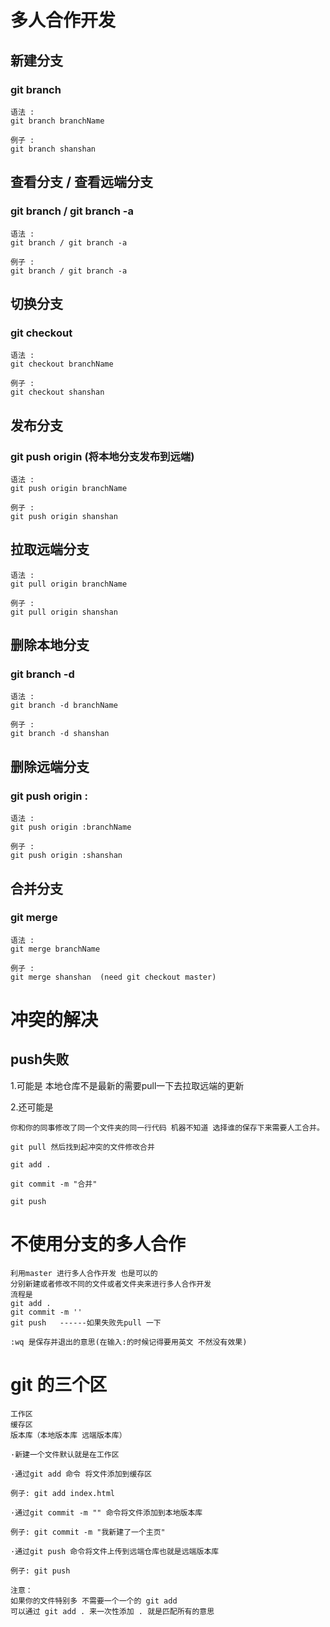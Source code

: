 # 多人合作开发

## 新建分支

### git branch 

    语法 : 
    git branch branchName

    例子 :
    git branch shanshan

## 查看分支 / 查看远端分支

###  git branch / git branch -a

    语法 : 
    git branch / git branch -a

    例子 :
    git branch / git branch -a


## 切换分支

### git checkout 

    语法 :
    git checkout branchName 

    例子 :
    git checkout shanshan

## 发布分支

### git push origin (将本地分支发布到远端)

    语法 :
    git push origin branchName 

    例子 :
    git push origin shanshan

## 拉取远端分支

    语法 :
    git pull origin branchName

    例子 :
    git pull origin shanshan

## 删除本地分支

### git branch -d 

    语法 :
    git branch -d branchName

    例子 :
    git branch -d shanshan

## 删除远端分支

### git push origin :

    语法 :
    git push origin :branchName

    例子 :
    git push origin :shanshan

## 合并分支

### git merge

    语法 :
    git merge branchName

    例子 :
    git merge shanshan  (need git checkout master)

# 冲突的解决

## push失败

1.可能是 
    本地仓库不是最新的需要pull一下去拉取远端的更新

2.还可能是 

    你和你的同事修改了同一个文件夹的同一行代码 机器不知道 选择谁的保存下来需要人工合并。

    git pull 然后找到起冲突的文件修改合并

    git add .

    git commit -m "合并"

    git push

# 不使用分支的多人合作

    利用master 进行多人合作开发 也是可以的
    分别新建或者修改不同的文件或者文件夹来进行多人合作开发
    流程是
    git add .
    git commit -m ''
    git push   ------如果失败先pull 一下

    :wq 是保存并退出的意思(在输入:的时候记得要用英文 不然没有效果)

# git 的三个区    

    工作区
    缓存区
    版本库（本地版本库 远端版本库）

    ·新建一个文件默认就是在工作区

    ·通过git add 命令 将文件添加到缓存区  

    例子: git add index.html

    ·通过git commit -m "" 命令将文件添加到本地版本库 

    例子: git commit -m "我新建了一个主页"

    ·通过git push 命令将文件上传到远端仓库也就是远端版本库  
    
    例子: git push

    注意：
    如果你的文件特别多 不需要一个一个的 git add 
    可以通过 git add . 来一次性添加 . 就是匹配所有的意思
